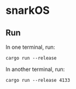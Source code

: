 # snarkOS

## Run

In one terminal, run:
```
cargo run --release
```

In another terminal, run:
```
cargo run --release 4133
```
